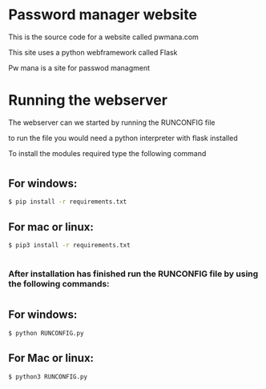 # Password manager website
This is the source code for a website called pwmana.com

This site uses a python webframework called Flask

Pw mana is a site for passwod managment

# Running the webserver 
The webserver can we started by running the RUNCONFIG file

to run the file you would need a python interpreter with flask installed

To install the modules required type the following command
#

## For windows:
``` bash
$ pip install -r requirements.txt
```

## For mac or linux:
``` bash
$ pip3 install -r requirements.txt
```
#
### After installation has finished run the RUNCONFIG file by using the following commands:
# 

## For windows:
```bash
$ python RUNCONFIG.py
```
## For Mac or linux:
```bash
$ python3 RUNCONFIG.py
```
#